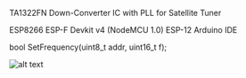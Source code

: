 TA1322FN Down-Converter IC with PLL for Satellite Tuner

ESP8266 ESP-F Devkit v4 (NodeMCU 1.0) ESP-12 Arduino IDE

bool SetFrequency(uint8_t addr, uint16_t f);

![alt text](https://github.com/tarasii/ta1322fn/blob/main/S92c8d136fe234f79b619a2df22870f3f6.avif)
